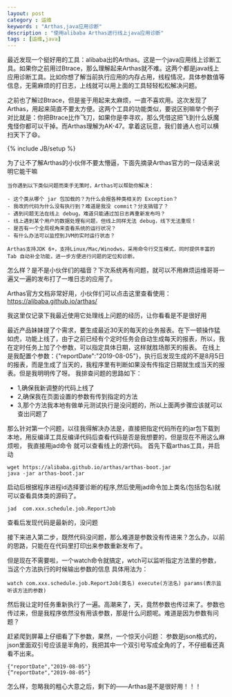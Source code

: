 ```yaml
---
layout: post
category : 运维
keywords : "Arthas,java应用诊断"
description : "使用alibaba Arthas进行线上java应用诊断"
tags : [运维,java]
---
```


 最近发现一个挺好用的工具：alibaba出的Arthas。这是一个java应用线上诊断工具。如果你之前用过Btrace，那么理解起来Arthas就不难。这两个都是java线上应用诊断工具。比如你想了解当前执行应用的内存占用，线程情况，具体参数值等信息，无需麻烦的打日志，上线就可以用上面的工具轻轻松松解决问题。

 之前也了解过Btrace，但是鉴于用起来太麻烦，一直不喜欢用。这次发现了Arthas，用起来简直不要太方便。这两个工具的功能类似，要说区别嘛举个例子对比就是：你把Btrace比作飞刀，如果你是李寻欢，那么凭借这把飞到什么妖魔鬼怪你都可以干掉。而Arthas理解为AK-47。拿着这玩意，我们普通人也可以横扫天下了😄。
<!--break-->

{% include JB/setup %}

为了让不了解Arthas的小伙伴不要太懵逼，下面先摘录Arthas官方的一段话来说明它能干嘛
```
当你遇到以下类似问题而束手无策时，Arthas可以帮助你解决：

- 这个类从哪个 jar 包加载的？为什么会报各种类相关的 Exception？
- 我改的代码为什么没有执行到？难道是我没 commit？分支搞错了？
- 遇到问题无法在线上 debug，难道只能通过加日志再重新发布吗？
- 线上遇到某个用户的数据处理有问题，但线上同样无法 debug，线下无法重现！
- 是否有一个全局视角来查看系统的运行状况？
- 有什么办法可以监控到JVM的实时运行状态？

Arthas支持JDK 6+，支持Linux/Mac/Winodws，采用命令行交互模式，同时提供丰富的 Tab 自动补全功能，进一步方便进行问题的定位和诊断。
```

怎么样？是不是小伙伴们的福音？下次系统再有问题，就可以不用麻烦运维哥哥一遍又一遍的发布打了一堆日志的应用了。

Arthas官方文档非常好用，小伙伴们可以点击这里查看使用：https://alibaba.github.io/arthas/

我这里仅记录下我最近使用它处理线上问题的经历，让你看看是不是很好用

最近产品妹妹提了个需求，要生成最近30天的每天的业务报表。在下一顿操作猛如虎，功能上线了，由于之前已经有个定时任务会自动生成每天的报表，所以，我在定时任务上加了个参数，可以指定具体日期，这样就胜场那天的报表。
在线上是我配置个参数：{"reportDate":"2019-08-05"}，执行后发现生成的不是8月5日的报表，而是生成了当天的，我程序里有判断如果没有传指定日期就生成当天的报表。但是我明明传了呀。
我排查问题的思路如下：
- 1,确保我新调整的代码上线了
- 2,确保我在页面设置的参数有传到指定的方法
- 3,那个方法我本地有做单元测试执行是没问题的，所以上面两步骤应该就可以查出问题了

那么针对第一个问题，以往我得解决办法是，直接把指定代码所在的jar包下载到本地，用反编译工具反编译代码后查看代码是否是我想要的，但是现在不用这么麻烦啦，
我直接用jad命令 就可以查看线上的源代码。
首先下载arthas工具，并启动
```
wget https://alibaba.github.io/arthas/arthas-boot.jar
java -jar arthas-boot.jar

```
启动后根据程序进程id选择要诊断的程序,然后使用jad命令加上类名(包括包名)就可以查看具体类的源码了。
```
jad  com.xxx.schedule.job.ReportJob
```
查看后发现代码是最新的，没问题

接下来进入第二步，既然代码没问题，那么难道是参数没有传进来？怎么办，以前的思路，只能在在代码里打印出来参数重新发布了。

但是现在不需要啦，一个watch命令就搞定，wtch可以监听指定方法里的参数，当这个方法执行的时候输出参数的信息
具体用法为：
```
watch com.xxx.schedule.job.ReportJob(类名) execute(方法名) params(表示监听该方法的参数)
```
然后我让定时任务重新执行了一遍。高潮来了，天，竟然参数也传过来了。参数也传过来，但是我程序依然没有用该参数，那是什么问题呢。难道是因为参数有问题？

赶紧爬到屏幕上仔细看了下参数，果然，一个惊天小问题：
参数是json格式的，json里面双引号应该是半角的，我把其中一个双引号写成全角的了，不仔细看还真看不出来。
```
{"reportDate","2019-08-05"}
{“reportDate","2019-08-05"}
```

怎么样，忽略我的粗心大意之后，剩下的——Arthas是不是很好用！！！
